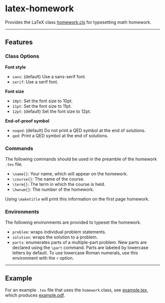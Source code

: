 # latex-homework

Provides the LaTeX class [homework.cls](homework.cls) for typesetting math homework.

*****************

## Features

### Class Options

**Font style**

* `sans`:
  (default) Use a sans-serif font.
* `serif`:
  Use a serif font.

**Font size**

* `10pt`:
  Set the font size to 10pt.
* `11pt`:
  Set the font size to 11pt.
* `12pt`:
  (default) Set the font size to 12pt.

**End-of-proof symbol**

* `noqed`:
  (default) Do not print a QED symbol at the end of solutions.
* `qed`:
  Print a QED symbol at the end of solutions.

### Commands

The following commands should be used in the preamble of the homework `.tex` file.

* `\name{}`:
  Your name, which will appear on the homework.
* `\course{}`:
  The name of the course.
* `\term{}`:
  The term in which the course is held.
* `\hwnum{}`:
  The number of the homework.

Using `\maketitle` will print this information on the first page homework.

### Environments

The following environments are provided to typeset the homework.

* `problem`:
  wraps individual problem statements.
* `solution`:
  wraps the solution to a problem.
* `parts`:
  enumerates parts of a multiple-part problem.
  New parts are declared using the `\part` command.
  Parts are labeled by lowercase letters by default.
  To use lowercase Roman numerals, use this environment with the `r` option.

******************

## Example

For an example `.tex` file that uses the `homework` class, see [example.tex](example.tex), which produces [example.pdf](example.pdf).
